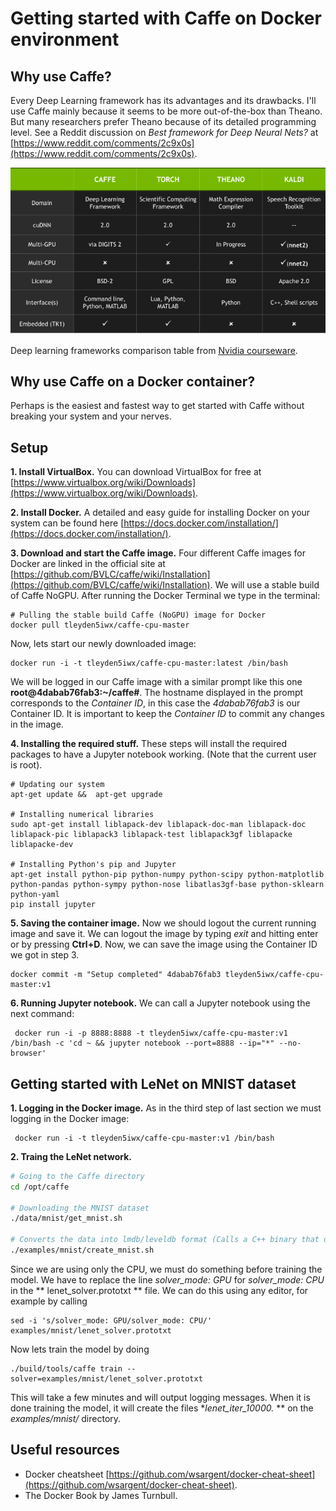 # Getting started with Caffe on Docker environment

## Why use Caffe?

Every Deep Learning framework has its advantages and its drawbacks. I'll use Caffe mainly because it seems to be more out-of-the-box than Theano. But many researchers prefer Theano because of its detailed programming level. See a Reddit discussion on *Best framework for Deep Neural Nets?* at [https://www.reddit.com/comments/2c9x0s](https://www.reddit.com/comments/2c9x0s).

![GPU-Accelarated Deep Learning Frameworks](nvidiaFramewokComparisonTable.png "GPU-Accelarated Deep Learning Frameworks")

Deep learning frameworks comparison table from [Nvidia courseware](https://developer.nvidia.com/deep-learning-courses).

## Why use Caffe on a Docker container?

Perhaps is the easiest and fastest way to get started with Caffe without breaking your system and your nerves.

## Setup

**1. Install VirtualBox.** You can download VirtualBox for free at [https://www.virtualbox.org/wiki/Downloads](https://www.virtualbox.org/wiki/Downloads).

**2. Install Docker.** A detailed and easy guide for installing Docker on your system can be found here [https://docs.docker.com/installation/](https://docs.docker.com/installation/).

**3. Download and start the Caffe image.** Four different Caffe images for Docker are linked in the official site at [https://github.com/BVLC/caffe/wiki/Installation](https://github.com/BVLC/caffe/wiki/Installation). We will use a stable build of Caffe NoGPU. After running the Docker Terminal we type in the terminal:


	# Pulling the stable build Caffe (NoGPU) image for Docker
	docker pull tleyden5iwx/caffe-cpu-master

	
Now, lets start our newly downloaded image:

	docker run -i -t tleyden5iwx/caffe-cpu-master:latest /bin/bash
	
We will be logged in our Caffe image with a similar prompt like this one **root@4dabab76fab3:~/caffe#**. The hostname displayed in the prompt corresponds to the *Container ID*, in this case the *4dabab76fab3* is our Container ID. It is important to keep the *Container ID* to commit any changes in the image.

**4. Installing the required stuff.**  These steps will install the required packages to have a Jupyter notebook working. (Note that the current user is root).

	# Updating our system
	apt-get update &&  apt-get upgrade
		
	# Installing numerical libraries
	sudo apt-get install liblapack-dev liblapack-doc-man liblapack-doc liblapack-pic liblapack3 liblapack-test liblapack3gf liblapacke liblapacke-dev

	# Installing Python's pip and Jupyter
	apt-get install python-pip python-numpy python-scipy python-matplotlib python-pandas python-sympy python-nose libatlas3gf-base python-sklearn python-yaml
	pip install jupyter	
	

		                   	
**5. Saving the container image.** Now we should logout the current running image and save it. We can logout the image by typing *exit* and hitting enter or by pressing **Ctrl+D**. Now, we can save the image using the Container ID we got in step 3.

	docker commit -m "Setup completed" 4dabab76fab3 tleyden5iwx/caffe-cpu-master:v1

**6. Running Jupyter notebook.** We can call a Jupyter notebook using the next command:

	 docker run -i -p 8888:8888 -t tleyden5iwx/caffe-cpu-master:v1 /bin/bash -c 'cd ~ && jupyter notebook --port=8888 --ip="*" --no-browser'
	 
## Getting started with LeNet on MNIST dataset

**1. Logging in the Docker image.** As in the third step of last section we must logging in the Docker image:

	 docker run -i -t tleyden5iwx/caffe-cpu-master:v1 /bin/bash
	 
**2. Traing the LeNet network.**

```bash
# Going to the Caffe directory
cd /opt/caffe
 
# Downloading the MNIST dataset
./data/mnist/get_mnist.sh 
 
# Converts the data into lmdb/leveldb format (Calls a C++ binary that does the dirty job)
./examples/mnist/create_mnist.sh
```

Since we are using only the CPU, we must do something before training the model. We have to replace the line *solver_mode: GPU* for *solver_mode: CPU* in the ** lenet_solver.prototxt ** file. We can do this using any editor, for example by calling

	sed -i 's/solver_mode: GPU/solver_mode: CPU/' examples/mnist/lenet_solver.prototxt
	
Now lets train the model by doing

	./build/tools/caffe train --solver=examples/mnist/lenet_solver.prototxt

This will take a few minutes and will output logging messages. When it is done training the model, it will create the files **lenet_iter_10000.* ** on the *examples/mnist/* directory.
	 
	 
## Useful resources

* Docker cheatsheet [https://github.com/wsargent/docker-cheat-sheet](https://github.com/wsargent/docker-cheat-sheet).
* The Docker Book by James Turnbull.